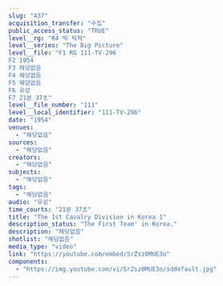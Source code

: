 ```yaml
---
slug: "437"
acquisition_transfer: "수집"
public_access_status: "TRUE"
level__rg: "R4 빅 픽쳐"
level__series: "The Big Picture"
level__file: "F1 RG 111-TV-296
F2 1954
F3 해당없음
F4 해당없음
F5 해당없음
F6 유성
F7 21분 37초"
level__file_number: "111"
level__local_identifier: "111-TV-296"
date: "1954"
venues: 
  - "해당없음"
sources: 
  - "해당없음"
creators: 
  - "해당없음"
subjects: 
  - "해당없음"
tags: 
  - "해당없음"
audio: "유성"
time_courts: "21분 37초"
title: "The 1st Cavalry Division in Korea 1"
description_status: "The First Team' in Korea."
description: "해당없음"
shotlist: "해당없음"
media_type: "video"
link: "https://youtube.com/embed/5rZsz0MUE3o"
components: 
  - "https://img.youtube.com/vi/5rZsz0MUE3o/sddefault.jpg"
---
```

